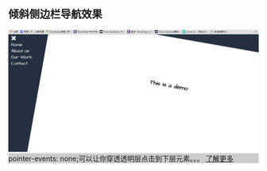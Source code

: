 <h2>倾斜侧边栏导航效果</h2>
<img src="demo.jpg">
<div style="background:#ccc;">
	pointer-events: none;可以让你穿透透明层点击到下层元素。。。
	<a href="http://www.zhangxinxu.com/wordpress/2011/12/css3-pointer-events-none-javascript/">了解更多</a>
</div>